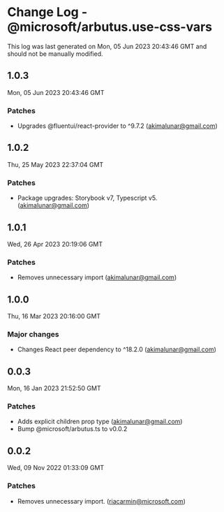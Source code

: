 # Change Log - @microsoft/arbutus.use-css-vars

This log was last generated on Mon, 05 Jun 2023 20:43:46 GMT and should not be manually modified.

<!-- Start content -->

## 1.0.3

Mon, 05 Jun 2023 20:43:46 GMT

### Patches

- Upgrades @fluentui/react-provider to ^9.7.2 (akimalunar@gmail.com)

## 1.0.2

Thu, 25 May 2023 22:37:04 GMT

### Patches

- Package upgrades: Storybook v7, Typescript v5. (akimalunar@gmail.com)

## 1.0.1

Wed, 26 Apr 2023 20:19:06 GMT

### Patches

- Removes unnecessary import (akimalunar@gmail.com)

## 1.0.0

Thu, 16 Mar 2023 20:16:00 GMT

### Major changes

- Changes React peer dependency to ^18.2.0 (akimalunar@gmail.com)

## 0.0.3

Mon, 16 Jan 2023 21:52:50 GMT

### Patches

- Adds explicit children prop type (akimalunar@gmail.com)
- Bump @microsoft/arbutus.ts to v0.0.2

## 0.0.2

Wed, 09 Nov 2022 01:33:09 GMT

### Patches

- Removes unnecessary import. (riacarmin@microsoft.com)
